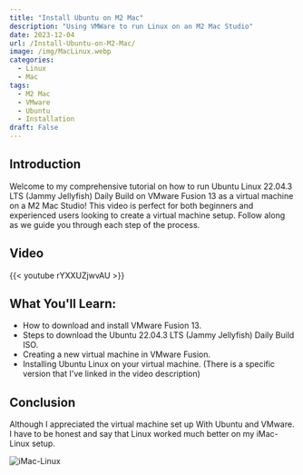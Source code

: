 ```yaml
---
title: "Install Ubuntu on M2 Mac"
description: "Using VMWare to run Linux on an M2 Mac Studio"
date: 2023-12-04
url: /Install-Ubuntu-on-M2-Mac/
image: /img/MacLinux.webp
categories:
  - Linux
  - Mac
tags:
  - M2 Mac
  - VMware
  - Ubuntu
  - Installation
draft: False
---
```


## Introduction

Welcome to my comprehensive tutorial on how to run Ubuntu Linux 22.04.3 LTS (Jammy Jellyfish) Daily Build on VMware Fusion 13 as a virtual machine on a M2 Mac Studio! This video is perfect for both beginners and experienced users looking to create a virtual machine setup. Follow along as we guide you through each step of the process.

## Video

{{< youtube rYXXUZjwvAU >}}

## What You'll Learn:

- How to download and install VMware Fusion 13.
- Steps to download the Ubuntu 22.04.3 LTS (Jammy Jellyfish) Daily Build ISO.
- Creating a new virtual machine in VMware Fusion.
- Installing Ubuntu Linux on your virtual machine. (There is a specific version that I've linked in the video description)

## Conclusion

Although I appreciated the virtual machine set up With Ubuntu and VMware. I have to be honest and say that Linux worked much better on my iMac-Linux setup.

![iMac-Linux](/img/iLinux.webp)
